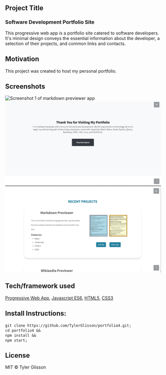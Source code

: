 ## Project Title
### Software Development Portfolio Site
This progressive web app is a portfolio site catered to software developers.  It's minimal design conveys the essential information about the developer, a selection of their projects, and common links and contacts.

## Motivation
This project was created to host my personal portfolio. 

## Screenshots
![Screenshot 1 of markdown previewer app](https://raw.githubusercontent.com/TylerGlisson/portfolio4/master/img/portfolio1.png)
![Screenshot 2 of markdown previewer app](https://raw.githubusercontent.com/TylerGlisson/portfolio4/master/img/portfolio2.png)
![Screenshot 3 of markdown previewer app](https://raw.githubusercontent.com/TylerGlisson/portfolio4/master/img/portfolio3.png)

## Tech/framework used
[Progressive Web App](https://developers.google.com/web/progressive-web-apps/), [Javascript ES6](https://en.wikipedia.org/wiki/ECMAScript), [HTML5](https://developer.mozilla.org/en-US/docs/Web/Guide/HTML/HTML5), [CSS3](https://developer.mozilla.org/en-US/docs/Web/CSS/CSS3)

## Install Instructions:
```
git clone https://github.com/TylerGlisson/portfolio4.git;
cd portfolio4 &&
npm install &&
npm start;
```

<!-- ## Learn More

You can learn more in the [Create React App documentation](https://facebook.github.io/create-react-app/docs/getting-started).

To learn React, check out the [React documentation](https://reactjs.org/).

This project was bootstrapped with [Create React App](https://github.com/facebook/create-react-app). -->

## License
MIT © Tyler Glisson